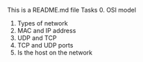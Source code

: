 This is a README.md file
Tasks
0. OSI model
1. Types of network
2. MAC and IP address
3. UDP and TCP
4. TCP and UDP ports
5. Is the host on the network

